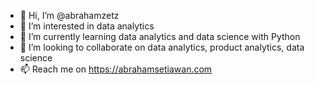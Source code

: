 - 👋 Hi, I’m @abrahamzetz
- 👀 I’m interested in data analytics
- 🌱 I’m currently learning data analytics and data science with Python
- 💞️ I’m looking to collaborate on data analytics, product analytics, data science
- 📫 Reach me on https://abrahamsetiawan.com

<!---
abrahamzetz/abrahamzetz is a ✨ special ✨ repository because its `README.md` (this file) appears on your GitHub profile.
You can click the Preview link to take a look at your changes.
--->
